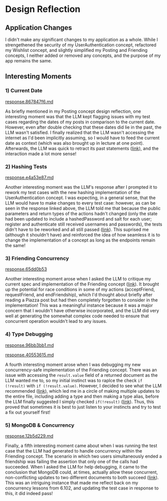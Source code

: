 # Design Reflection

## Application Changes

I didn't make any significant changes to my application as a whole. While I strengethened the security of my UserAuthentication concept, refactored my Wishlist concept, and slightly simplified my Posting and Friending concepts, I neither added or removed any concepts, and the purpose of my app remains the same.

## Interesting Moments

### 1) Current Date

[response.867847f6.md](..\context\design\concepts\Posting\PostingConceptPrompts.md\steps\response.867847f6.md)

As briefly mentioned in my Posting concept design reflection, one interesting moment was that the LLM kept flagging issues with my test cases regarding the dates of my posts in comparison to the current date. However, even after double checking that these dates did lie in the past, the LLM wasn't satisfied. I finally realized that the LLM wasn't accessing the internet as I'd been implicitly assuming, so I would have to feed the current date as context (which was also brought up in lecture at one point). Afterwards, the LLM was quick to retract its past statements ([link](..\context\design\concepts\Posting\PostingConceptPrompts.md\steps\response.867847f6.md)), and the interaction made a lot more sense!

### 2) Hashing Tests

[response.e4a53e87.md](..\context\design\concepts\UserAuthentication\UserAuthenticationConceptPrompts.md\steps\response.e4a53e87.md)

Another interesting moment was the LLM's response after I prompted it to rework my test cases with the new hashing implementation of the UserAuthentication concept. I was expecting, in a general sense, that the LLM would have to make changes to every test case: however, as can be seen in the response linked above, the LLM told me that because the public parameters and return types of the actions hadn't changed (only the state had been updated to include a hashedPassword and salt for each user; register and authenticate still received usernames and passwords), the tests didn't have to be reworked and all still passed ([link](..\context\design\concepts\UserAuthentication\UserAuthenticationConceptPrompts.md\steps\response.e4a53e87.md)). This suprised me (although it shouldn't have) and reinforced the idea of how seamless it is to change the implementation of a concept as long as the endpoints remain the same!

### 3) Friending Concurrency

[response.65dd0b53](..\context\design\concepts\Friending\FriendingConceptPrompts.md\steps\response.65dd0b53.md)

Another interesting moment arose when I asked the LLM to critique my current spec and implementation of the Friending concept ([link](..\context\design\concepts\Friending\FriendingConceptPrompts.md\steps\response.65dd0b53.md)). It brought up the potential for race conditions in some of my actions (acceptFriend, requestFriend, and endFriendship), which I'd thought about briefly after reading a Piazza post but had then completely forgotten to consider in the implementation! This was a meaningful instance because it was a major concern that I wouldn't have otherwise incorporated, and the LLM did very well at generating the somewhat complex code needed to ensure that concurrent operation wouldn't lead to any issues.

### 4) Type Debugging

[response.96bb3bb1.md](..\context\design\concepts\Friending\FriendingConceptPrompts.md\steps\response.96bb3bb1.md)

[response.40553615.md](..\context\design\concepts\Friending\FriendingConceptPrompts.md\steps\response.40553615.md)

A fourth interesting moment arose when I was debugging my new concurrency-safe implementation of the Friending concept. There was an issue with accessing the `result.value` field of a returned document as the LLM wanted me to, so my initial instinct was to raplce the check `if (!result)` with `if (!result.value)`. However, I decided to see what the LLM recommended ([link](..\context\design\concepts\Friending\FriendingConceptPrompts.md\steps\response.96bb3bb1.md)), which led me in a circle of making multiple updates to the entire file, including adding a type and then making a type alias, before the LLM finally suggested I simply checked `if(!result)` ([link](..\context\design\concepts\Friending\FriendingConceptPrompts.md\steps\response.40553615.md)). Thus, this proved that sometimes it is best to just listen to your instincts and try to test a fix out yourself first!

### 5) MongoDB & Concurrency

[response.12b5d229.md](..\context\design\concepts\Friending\FriendingConceptPrompts.md\steps\response.12b5d229.md)

Finally, a fifth interesting moment came about when I was running the test case that the LLM had generated to handle concurrency within the Friending concept. The scenario in which two users simultaneously ended a friendship was failing the assertion that only one of the calls had succeeded. When I asked the LLM for help debugging, it came to the conclusion that MongoDB could, at times, actually allow these concurrent, non-conflicting updates to two different documents to both succeed ([link](..\context\design\concepts\Friending\FriendingConceptPrompts.md\steps\response.12b5d229.md)). This was an intriguing instance that made me reflect back on my concurrency lessons from 6.102, and updating the test case in response to this, it did indeed pass!
